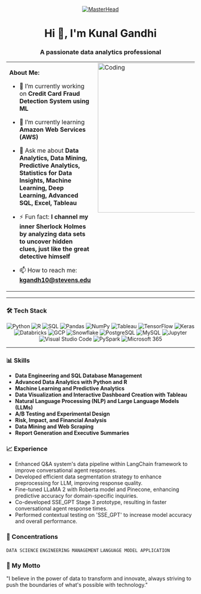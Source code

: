 <p align="center">
  <a href="https://rishavchanda.io">
    <img src="https://orbitpeople.com/images/bi-services-full-width.gif" alt="MasterHead">
  </a>
</p>

<h1 align="center">Hi 👋, I'm Kunal Gandhi</h1>
<h3 align="center">A passionate data analytics professional</h3>

<table>
  <tr>
    <td valign="top" width="70%">

**About Me:**
- 🔭 I’m currently working on **Credit Card Fraud Detection System using ML**
- 🌱 I’m currently learning **Amazon Web Services (AWS)**
- 💬 Ask me about **Data Analytics, Data Mining, Predictive Analytics, Statistics for Data Insights, Machine Learning, Deep Learning, Advanced SQL, Excel, Tableau**
- ⚡ Fun fact: **I channel my inner Sherlock Holmes by analyzing data sets to uncover hidden clues, just like the great detective himself**
- 📫 How to reach me: **kgandh10@stevens.edu**

    </td>
    <td valign="top">
      <img align='right' src="https://camo.githubusercontent.com/73ac59f4f2bb3f2de9ebbc2c4791f160a8fa8aacf6c7fe59a5599a1b730d2b55/68747470733a2f2f77686f736172676879612e6e65746c6966792e6170702f636f6e74656e742f67697068792e676966" alt="Coding" width="400">
    </td>
  </tr>
</table>


 
---

### 🛠️ Tech Stack

<p align="center">
  <img src="https://img.shields.io/badge/Python-3776AB?style=for-the-badge&logo=python&logoColor=white" alt="Python"/>
  <img src="https://img.shields.io/badge/R-276DC3?style=for-the-badge&logo=r&logoColor=white" alt="R"/>
  <img src="https://img.shields.io/badge/SQL-4479A1?style=for-the-badge&logo=amazon-dynamodb&logoColor=white" alt="SQL"/>
  <img src="https://img.shields.io/badge/Pandas-150458?style=for-the-badge&logo=pandas&logoColor=white" alt="Pandas"/>
  <img src="https://img.shields.io/badge/NumPy-013243?style=for-the-badge&logo=numpy&logoColor=white" alt="NumPy"/>
  <img src="https://img.shields.io/badge/Tableau-E97627?style=for-the-badge&logo=Tableau&logoColor=white" alt="Tableau"/>
  <img src="https://img.shields.io/badge/TensorFlow-FF6F00?style=for-the-badge&logo=TensorFlow&logoColor=white" alt="TensorFlow"/>
  <img src="https://img.shields.io/badge/Keras-D00000?style=for-the-badge&logo=Keras&logoColor=white" alt="Keras"/>
  <img src="https://img.shields.io/badge/Databricks-FF3621?style=for-the-badge&logo=databricks&logoColor=white" alt="Databricks"/>
  <img src="https://img.shields.io/badge/GCP-4285F4?style=for-the-badge&logo=google-cloud&logoColor=white" alt="GCP"/>
  <img src="https://img.shields.io/badge/Snowflake-29B5E8?style=for-the-badge&logo=Snowflake&logoColor=white" alt="Snowflake"/>
  <img src="https://img.shields.io/badge/PostgreSQL-336791?style=for-the-badge&logo=postgresql&logoColor=white" alt="PostgreSQL"/>
  <img src="https://img.shields.io/badge/MySQL-00000F?style=for-the-badge&logo=mysql&logoColor=white" alt="MySQL"/>
  <img src="https://img.shields.io/badge/Jupyter-F37626?style=for-the-badge&logo=Jupyter&logoColor=white" alt="Jupyter"/>
  <img src="https://img.shields.io/badge/Visual%20Studio%20Code-007ACC?style=for-the-badge&logo=visual-studio-code&logoColor=white" alt="Visual Studio Code"/>
  <img src="https://img.shields.io/badge/PySpark-E25A1C?style=for-the-badge&logo=apache-spark&logoColor=white" alt="PySpark"/>
  <img src="https://img.shields.io/badge/Microsoft%20365-D83B01?style=for-the-badge&logo=microsoft&logoColor=white" alt="Microsoft 365"/>
</p>

---

### 📊 Skills
- **Data Engineering and SQL Database Management**
- **Advanced Data Analytics with Python and R**
- **Machine Learning and Predictive Analytics**
- **Data Visualization and Interactive Dashboard Creation with Tableau**
- **Natural Language Processing (NLP) and Large Language Models (LLMs)**
- **A/B Testing and Experimental Design**
- **Risk, Impact, and Financial Analysis**
- **Data Mining and Web Scraping**
- **Report Generation and Executive Summaries**

### 📈 Experience
- Enhanced Q&A system's data pipeline within LangChain framework to improve conversational agent responses.
- Developed efficient data segmentation strategy to enhance preprocessing for LLM, improving response quality.
- Fine-tuned LLaMA 2 with Roberta model and Pinecone, enhancing predictive accuracy for domain-specific inquiries.
- Co-developed SSE_GPT Stage 3 prototype, resulting in faster conversational agent response times.
- Performed contextual testing on 'SSE_GPT' to increase model accuracy and overall performance.

### 🎯 Concentrations
`DATA SCIENCE` `ENGINEERING MANAGEMENT` `LANGUAGE MODEL APPLICATION`

### 🌟 My Motto
"I believe in the power of data to transform and innovate, always striving to push the boundaries of what's possible with technology."

